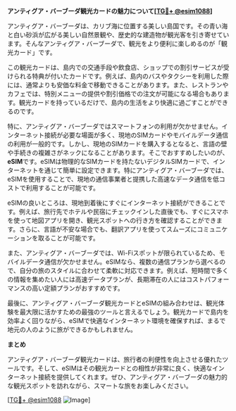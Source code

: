 **アンティグア・バーブーダ観光カードの魅力について[[TG💪+ @esim1088](https://t.me/s/esim1088)]**

アンティグア・バーブーダは、カリブ海に位置する美しい島国です。その青い海と白い砂浜が広がる美しい自然景観や、歴史的な建造物が観光客を引き寄せています。そんなアンティグア・バーブーダで、観光をより便利に楽しめるのが「観光カード」です。

この観光カードは、島内での交通手段や飲食店、ショップでの割引サービスが受けられる特典が付いたカードです。例えば、島内のバスやタクシーを利用した際には、通常よりも安価な料金で移動できることがあります。また、レストランやカフェでは、特別メニューの提供や割引価格での注文が可能になる場合もあります。観光カードを持っているだけで、島内の生活をより快適に過ごすことができるのです。

特に、アンティグア・バーブーダではスマートフォンの利用が欠かせません。インターネット接続が必要な場面が多く、現地のSIMカードやモバイルデータ通信の利用が一般的です。しかし、現地のSIMカードを購入するとなると、言語の壁や手続きの複雑さがネックになることがあります。そこでおすすめしたいのが、**eSIM**です。eSIMは物理的なSIMカードを持たないデジタルSIMカードで、インターネットを通じて簡単に設定できます。特にアンティグア・バーブーダでは、eSIMを使用することで、現地の通信事業者と提携した高速なデータ通信を低コストで利用することが可能です。

eSIMの良いところは、現地到着後にすぐにインターネット接続ができることです。例えば、旅行先でホテルや民宿にチェックインした直後でも、すぐにスマホを使って地図アプリを開き、観光スポットへの行き方を確認することができます。さらに、言語が不安な場合でも、翻訳アプリを使ってスムーズにコミュニケーションを取ることが可能です。

また、アンティグア・バーブーダでは、Wi-Fiスポットが限られているため、モバイルデータ通信が欠かせません。eSIMなら、複数の通信プランから選べるので、自分の旅のスタイルに合わせて柔軟に対応できます。例えば、短時間で多くの情報を集めたい人には高速データプランが、長期滞在の人にはコストパフォーマンスの高い定額プランがおすすめです。

最後に、アンティグア・バーブーダ観光カードとeSIMの組み合わせは、観光体験を最大限に活かすための最強のツールと言えるでしょう。観光カードで島内を効率よく回りながら、eSIMで快適なインターネット環境を確保すれば、まるで地元の人のように旅ができるかもしれません。

**まとめ**

アンティグア・バーブーダ観光カードは、旅行者の利便性を向上させる優れたツールです。そして、eSIMはその観光カードとの相性が非常に良く、快適なインターネット接続を提供してくれます。ぜひ、アンティグア・バーブーダの魅力的な観光スポットを訪れながら、スマートな旅をお楽しみください。

[[TG💪+ @esim1088](https://t.me/s/esim1088) ![Image](https://i.postimg.cc/Y0z9fWf4/image.png)]